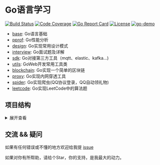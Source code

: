 # Go语言学习
[![Build Status](https://travis-ci.org/pibigstar/go-demo.svg?branch=master)](https://travis-ci.org/pibigstar/go-demo)
[![Code Coverage](https://codecov.io/gh/pibigstar/go-demo/branch/master/graph/badge.svg)](https://codecov.io/gh/pibigstar/go-demo/branch/master)
[![Go Report Card](https://goreportcard.com/badge/github.com/pibigstar/go-demo)](https://goreportcard.com/report/github.com/pibigstar/go-demo)
[![License](https://img.shields.io/github/license/pibigstar/go-demo.svg?style=flat)](https://github.com/pibigstar/go-demo)
[![go-demo](https://img.shields.io/badge/go-demo-green)](https://github.com/pibigstar/go-demo)

- [base](base): Go语言基础
- [pprof](pprof): Go性能分析
- [design](design): Go实现常用设计模式
- [interview](interview): Go面试题及详解
- [sdk](sdk): Go对接第三方工具（mqtt、elastic、kafka...)
- [utils](utils): GoWeb开发常用工具类
- [blockchain](blockchain): Go实现一个简单的区块链
- [proxy](https://github.com/pibigstar/go-proxy): Go实现内网穿透工具
- [spider](spider): Go实现爬虫(QQ协议登录，QQ自动领礼物)
- [leetcode](leetcode): Go实现LeetCode中的算法题

## 项目结构
<details>
<summary>展开查看</summary>
<pre><code>
├─base
│  ├─context
│  ├─csv
│  ├─file
│  ├─flag
│  ├─goroutine
│  ├─http
│  │  ├─get_post
│  │  ├─restful
│  │  ├─server
│  │  └─url
│  ├─json
│  ├─mail
│  ├─mysql
│  ├─net
│  │  ├─client
│  │  └─server
│  ├─reflect
│  ├─regexp
│  ├─shell
│  ├─sort
│  ├─string
│  ├─sync
│  │  └─atomic
│  ├─time
│  ├─xml
│  └─zip
│      └─test
├─blockchain
│  ├─core
│  └─server
├─design
│  ├─adaptor
│  ├─chain
│  ├─decorator
│  ├─facade
│  ├─factory
│  │  ├─abstract
│  │  └─simple
│  ├─observer
│  ├─proxy
│  ├─singleton
│  ├─strategy
│  └─template
├─interview
│  ├─handpick
│  └─others
├─leetcode
│  ├─difficulty
│  ├─medium
│  └─simple
├─sdk
│  ├─alipay
│  ├─elasticsearch
│  ├─kafka
│  ├─mqtt
│  ├─nsq
│  │  ├─nsqio
│  │  └─test
│  ├─oss
│  ├─rabbitmq
│  ├─redis
│  ├─shortdomain
│  ├─sms
│  └─weixin
├─spider
│  ├─agent
│  ├─gift
│  │  ├─auto
│  │  └─hand
│  └─qq
│      ├─client
│      └─server
└─utils
    ├─cmp
    ├─cron
    ├─disk
    ├─encrypt
    ├─error
    ├─images
    ├─ip
    │  └─address
    ├─markdown
    ├─metadata
    ├─mock
    ├─multiconfig
    ├─name
    ├─pool
    ├─qrcode
    ├─rand
    ├─retry
    ├─seq
    ├─token
    ├─word
    └─xlsx
</pre></code>
</details>

## 交流 && 疑问
如果有任何错误或不懂的地方欢迎给我提 [issue](https://github.com/pibigstar/go-demo/issues)

如果对你有所帮助，请给个Star，你的支持，是我最大的动力。
